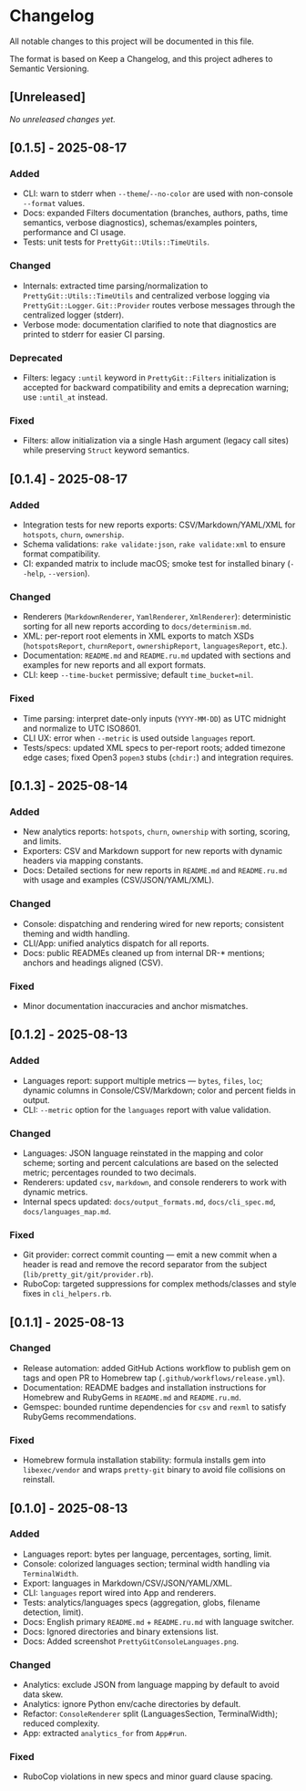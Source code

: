 # Changelog

All notable changes to this project will be documented in this file.

The format is based on Keep a Changelog, and this project adheres to Semantic Versioning.

## [Unreleased]
_No unreleased changes yet._

## [0.1.5] - 2025-08-17
### Added
- CLI: warn to stderr when `--theme`/`--no-color` are used with non-console `--format` values.
- Docs: expanded Filters documentation (branches, authors, paths, time semantics, verbose diagnostics), schemas/examples pointers, performance and CI usage.
- Tests: unit tests for `PrettyGit::Utils::TimeUtils`.

### Changed
- Internals: extracted time parsing/normalization to `PrettyGit::Utils::TimeUtils` and centralized verbose logging via `PrettyGit::Logger`. `Git::Provider` routes verbose messages through the centralized logger (stderr).
- Verbose mode: documentation clarified to note that diagnostics are printed to stderr for easier CI parsing.

### Deprecated
- Filters: legacy `:until` keyword in `PrettyGit::Filters` initialization is accepted for backward compatibility and emits a deprecation warning; use `:until_at` instead.

### Fixed
- Filters: allow initialization via a single Hash argument (legacy call sites) while preserving `Struct` keyword semantics.

## [0.1.4] - 2025-08-17
### Added
- Integration tests for new reports exports: CSV/Markdown/YAML/XML for `hotspots`, `churn`, `ownership`.
- Schema validations: `rake validate:json`, `rake validate:xml` to ensure format compatibility.
- CI: expanded matrix to include macOS; smoke test for installed binary (`--help`, `--version`).

### Changed
- Renderers (`MarkdownRenderer`, `YamlRenderer`, `XmlRenderer`): deterministic sorting for all new reports according to `docs/determinism.md`.
- XML: per-report root elements in XML exports to match XSDs (`hotspotsReport`, `churnReport`, `ownershipReport`, `languagesReport`, etc.).
- Documentation: `README.md` and `README.ru.md` updated with sections and examples for new reports and all export formats.
- CLI: keep `--time-bucket` permissive; default `time_bucket=nil`.

### Fixed
- Time parsing: interpret date-only inputs (`YYYY-MM-DD`) as UTC midnight and normalize to UTC ISO8601.
- CLI UX: error when `--metric` is used outside `languages` report.
- Tests/specs: updated XML specs to per-report roots; added timezone edge cases; fixed Open3 `popen3` stubs (`chdir:`) and integration requires.


## [0.1.3] - 2025-08-14
### Added
- New analytics reports: `hotspots`, `churn`, `ownership` with sorting, scoring, and limits.
- Exporters: CSV and Markdown support for new reports with dynamic headers via mapping constants.
- Docs: Detailed sections for new reports in `README.md` and `README.ru.md` with usage and examples (CSV/JSON/YAML/XML).

### Changed
- Console: dispatching and rendering wired for new reports; consistent theming and width handling.
- CLI/App: unified analytics dispatch for all reports.
- Docs: public READMEs cleaned up from internal DR-* mentions; anchors and headings aligned (CSV).

### Fixed
- Minor documentation inaccuracies and anchor mismatches.


## [0.1.2] - 2025-08-13
### Added
- Languages report: support multiple metrics — `bytes`, `files`, `loc`; dynamic columns in Console/CSV/Markdown; color and percent fields in output.
- CLI: `--metric` option for the `languages` report with value validation.

### Changed
- Languages: JSON language reinstated in the mapping and color scheme; sorting and percent calculations are based on the selected metric; percentages rounded to two decimals.
- Renderers: updated `csv`, `markdown`, and console renderers to work with dynamic metrics.
- Internal specs updated: `docs/output_formats.md`, `docs/cli_spec.md`, `docs/languages_map.md`.

### Fixed
- Git provider: correct commit counting — emit a new commit when a header is read and remove the record separator from the subject (`lib/pretty_git/git/provider.rb`).
- RuboCop: targeted suppressions for complex methods/classes and style fixes in `cli_helpers.rb`.

## [0.1.1] - 2025-08-13
### Changed
- Release automation: added GitHub Actions workflow to publish gem on tags and open PR to Homebrew tap (`.github/workflows/release.yml`).
- Documentation: README badges and installation instructions for Homebrew and RubyGems in `README.md` and `README.ru.md`.
- Gemspec: bounded runtime dependencies for `csv` and `rexml` to satisfy RubyGems recommendations.

### Fixed
- Homebrew formula installation stability: formula installs gem into `libexec/vendor` and wraps `pretty-git` binary to avoid file collisions on reinstall.

## [0.1.0] - 2025-08-13
### Added
- Languages report: bytes per language, percentages, sorting, limit.
- Console: colorized languages section; terminal width handling via `TerminalWidth`.
- Export: languages in Markdown/CSV/JSON/YAML/XML.
- CLI: `languages` report wired into App and renderers.
- Tests: analytics/languages specs (aggregation, globs, filename detection, limit).
- Docs: English primary `README.md` + `README.ru.md` with language switcher.
- Docs: Ignored directories and binary extensions list.
- Docs: Added screenshot `PrettyGitConsoleLanguages.png`.

### Changed
- Analytics: exclude JSON from language mapping by default to avoid data skew.
- Analytics: ignore Python env/cache directories by default.
- Refactor: `ConsoleRenderer` split (LanguagesSection, TerminalWidth); reduced complexity.
- App: extracted `analytics_for` from `App#run`.

### Fixed
- RuboCop violations in new specs and minor guard clause spacing.

